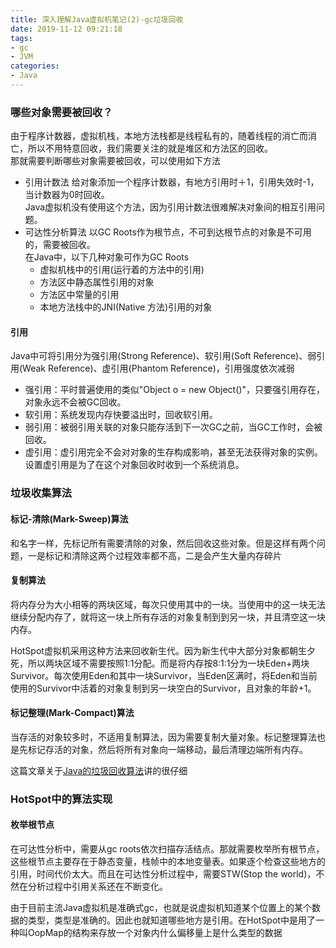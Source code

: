 ```yaml
---
title: 深入理解Java虚拟机笔记(2)-gc垃圾回收
date: 2019-11-12 09:21:18
tags:
- gc
- JVM
categories:
- Java
---
```


### 哪些对象需要被回收？
由于程序计数器，虚拟机栈，本地方法栈都是线程私有的，随着线程的消亡而消亡，所以不用特意回收，我们需要关注的就是堆区和方法区的回收。</br>
那就需要判断哪些对象需要被回收，可以使用如下方法
* 引用计数法
    给对象添加一个程序计数器，有地方引用时＋1，引用失效时-1，当计数器为0时回收。</br>
    Java虚拟机没有使用这个方法，因为引用计数法很难解决对象间的相互引用问题。
* 可达性分析算法
    以GC Roots作为根节点，不可到达根节点的对象是不可用的，需要被回收。</br>
    在Java中，以下几种对象可作为GC Roots
    * 虚拟机栈中的引用(运行着的方法中的引用)
    * 方法区中静态属性引用的对象
    * 方法区中常量的引用
    * 本地方法栈中的JNI(Native 方法)引用的对象

#### 引用
Java中可将引用分为强引用(Strong Reference)、软引用(Soft Reference)、弱引用(Weak Reference)、虚引用(Phantom Reference)，引用强度依次减弱
* 强引用：平时普遍使用的类似"Object o = new Object()"，只要强引用存在，对象永远不会被GC回收。
* 软引用：系统发现内存快要溢出时，回收软引用。
* 弱引用：被弱引用关联的对象只能存活到下一次GC之前，当GC工作时，会被回收。
* 虚引用：虚引用完全不会对对象的生存构成影响，甚至无法获得对象的实例。设置虚引用是为了在这个对象回收时收到一个系统消息。

### 垃圾收集算法

#### 标记-清除(Mark-Sweep)算法
和名字一样，先标记所有需要清除的对象，然后回收这些对象。但是这样有两个问题，一是标记和清除这两个过程效率都不高，二是会产生大量内存碎片

#### 复制算法
将内存分为大小相等的两块区域，每次只使用其中的一块。当使用中的这一块无法继续分配内存了，就将这一块上所有存活的对象复制到到另一块，并且清空这一块内存。

HotSpot虚拟机采用这种方法来回收新生代。因为新生代中大部分对象都朝生夕死，所以两块区域不需要按照1:1分配。而是将内存按8:1:1分为一块Eden+两块Survivor。每次使用Eden和其中一块Survivor，当Eden区满时，将Eden和当前使用的Survivor中活着的对象复制到另一块空白的Survivor，且对象的年龄+1。

#### 标记整理(Mark-Compact)算法
当存活的对象较多时，不适用复制算法，因为需要复制大量对象。标记整理算法也是先标记存活的对象，然后将所有对象向一端移动，最后清理边端所有内存。

这篇文章关于[Java的垃圾回收算法](https://juejin.im/post/5c41d8166fb9a049b82ac23d)讲的很仔细

### HotSpot中的算法实现
#### 枚举根节点
在可达性分析中，需要从gc roots依次扫描存活结点。那就需要枚举所有根节点，这些根节点主要存在于静态变量，栈帧中的本地变量表。如果逐个检查这些地方的引用，时间代价太大。而且在可达性分析过程中，需要STW(Stop the world)，不然在分析过程中引用关系还在不断变化。

由于目前主流Java虚拟机是准确式gc，也就是说虚拟机知道某个位置上的某个数据的类型，类型是准确的。因此也就知道哪些地方是引用。在HotSpot中是用了一种叫OopMap的结构来存放一个对象内什么偏移量上是什么类型的数据